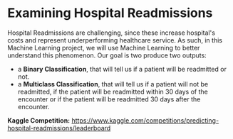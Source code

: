 # Examining Hospital Readmissions
Hospital Readmissions are challenging, since these increase hospital's costs and represent underperforming healthcare service. As such, in this Machine Learning project, we will use Machine Learning to better understand this phenomenon. Our goal is two produce two outputs: 
* a **Binary Classification**, that will tell us if a patient will be readmitted or not. 
* a **Multiclass Classification**, that will tell us if a patient will not be readmitted, if the patient will be readmitted within 30 days of the encounter or if the patient will be readmitted 30 days after the encounter.

**Kaggle Competition:** https://www.kaggle.com/competitions/predicting-hospital-readmissions/leaderboard
